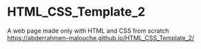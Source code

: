 # HTML_CSS_Template_2
A web page made only with HTML and CSS from scratch
https://abderrahmen-malouche.github.io/HTML_CSS_Template_2/
